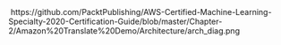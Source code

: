 <img>
https://github.com/PacktPublishing/AWS-Certified-Machine-Learning-Specialty-2020-Certification-Guide/blob/master/Chapter-2/Amazon%20Translate%20Demo/Architecture/arch_diag.png</img>